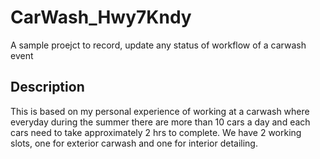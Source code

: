 # CarWash_Hwy7Kndy

A sample proejct to record, update any status of workflow of a carwash event

## Description

This is based on my personal experience of working at a carwash where everyday during the summer there are more than 10 cars a day and each cars need to take approximately 2 hrs to complete. We have 2 working slots, one for exterior carwash and one for interior detailing. 